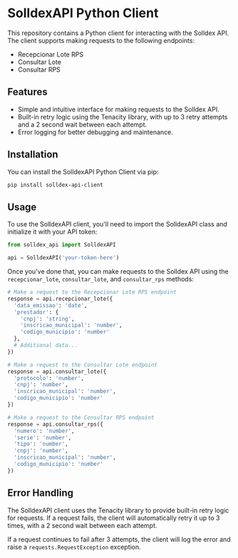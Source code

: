 # SolldexAPI Python Client

This repository contains a Python client for interacting with the Solldex API. The client supports making requests to the following endpoints:

- Recepcionar Lote RPS
- Consultar Lote
- Consultar RPS

## Features

- Simple and intuitive interface for making requests to the Solldex API.
- Built-in retry logic using the Tenacity library, with up to 3 retry attempts and a 2 second wait between each attempt.
- Error logging for better debugging and maintenance.

## Installation

You can install the SolldexAPI Python Client via pip:

```bash
pip install solldex-api-client
```


## Usage

To use the SolldexAPI client, you'll need to import the SolldexAPI class and initialize it with your API token:

```python
from solldex_api import SolldexAPI

api = SolldexAPI('your-token-here')
```

Once you've done that, you can make requests to the Solldex API using the `recepcionar_lote`, `consultar_lote`, and `consultar_rps` methods:

```python
# Make a request to the Recepcionar Lote RPS endpoint
response = api.recepcionar_lote({
  'data_emissao': 'date',
  'prestador': {
    'cnpj': 'string',
    'inscricao_municipal': 'number',
    'codigo_municipio': 'number'
  },
  # Additional data...
})

# Make a request to the Consultar Lote endpoint
response = api.consultar_lote({
  'protocolo': 'number',
  'cnpj': 'number',
  'inscricao_municipal': 'number',
  'codigo_municipio': 'number'
})

# Make a request to the Consultar RPS endpoint
response = api.consultar_rps({
  'numero': 'number',
  'serie': 'number',
  'tipo': 'number',
  'cnpj': 'number',
  'inscricao_municipal': 'number',
  'codigo_municipio': 'number'
})
```

## Error Handling

The SolldexAPI client uses the Tenacity library to provide built-in retry logic for requests. If a request fails, the client will automatically retry it up to 3 times, with a 2 second wait between each attempt.

If a request continues to fail after 3 attempts, the client will log the error and raise a `requests.RequestException` exception.
